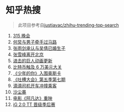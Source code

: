 # 知乎热搜

> 此项目参考自[justjavac/zhihu-trending-top-search](https://github.com/justjavac/zhihu-trending-top-search/blob/main/utils.ts)

<!-- BEGIN -->
  <!-- 最后更新时间:Tue Mar 16 2021 04:12:12 GMT+0000 (Coordinated Universal Time) -->
  1. [315 晚会](https://www.zhihu.com/search?q=315)
1. [何炅与男子牵手过马路](https://www.zhihu.com/search?q=何炅)
1. [张雨剑承认与吴倩已婚生子](https://www.zhihu.com/search?q=张雨剑吴倩)
1. [张雪峰离开北京](https://www.zhihu.com/search?q=张雪峰)
1. [进击的巨人动画更新](https://www.zhihu.com/search?q=进击的巨人)
1. [比特币触及 6 万美元大关](https://www.zhihu.com/search?q=比特币)
1. [《少年的你》入围奥斯卡](https://www.zhihu.com/search?q=少年的你)
1. [《吐槽大会》第五季第七期](https://www.zhihu.com/search?q=吐槽大会)
1. [滴滴司机开车冲撞乘客](https://www.zhihu.com/search?q=滴滴)
1. [沙尘暴](https://www.zhihu.com/search?q=沙尘暴)
1. [电影《阿凡达》重映](https://www.zhihu.com/search?q=阿凡达)
1. [iG 2:0 TT 晋级季后赛](https://www.zhihu.com/search?q=ig)
  <!-- END -->
